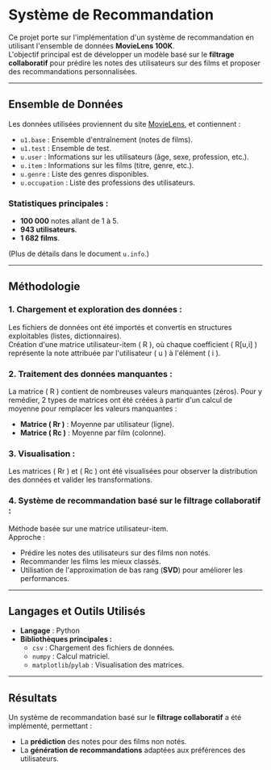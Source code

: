 # **Système de Recommandation**

Ce projet porte sur l'implémentation d'un système de recommandation en utilisant l'ensemble de données **MovieLens 100K**.  
L'objectif principal est de développer un modèle basé sur le **filtrage collaboratif** pour prédire les notes des utilisateurs sur des films et proposer des recommandations personnalisées.

---

## **Ensemble de Données**

Les données utilisées proviennent du site [MovieLens](https://grouplens.org/datasets/movielens/100k/), et contiennent :

- `u1.base` : Ensemble d'entraînement (notes de films).
- `u1.test` : Ensemble de test.
- `u.user` : Informations sur les utilisateurs (âge, sexe, profession, etc.).
- `u.item` : Informations sur les films (titre, genre, etc.).
- `u.genre` : Liste des genres disponibles.
- `u.occupation` : Liste des professions des utilisateurs.

### **Statistiques principales :**
- **100 000** notes allant de 1 à 5.
- **943 utilisateurs**.
- **1 682 films**.

(Plus de détails dans le document `u.info`.)

---

## **Méthodologie**

### **1. Chargement et exploration des données :**
Les fichiers de données ont été importés et convertis en structures exploitables (listes, dictionnaires).  
Création d'une matrice utilisateur-item \( R \), où chaque coefficient \( R[u,i] \) représente la note attribuée par l'utilisateur \( u \) à l'élément \( i \).

### **2. Traitement des données manquantes :**
La matrice \( R \) contient de nombreuses valeurs manquantes (zéros). Pour y remédier, 2 types de matrices ont été créées à partir d'un calcul de moyenne pour remplacer les valeurs manquantes :  
- **Matrice \( Rr \)** : Moyenne par utilisateur (ligne).  
- **Matrice \( Rc \)** : Moyenne par film (colonne).

### **3. Visualisation :**
Les matrices \( Rr \) et \( Rc \) ont été visualisées pour observer la distribution des données et valider les transformations.

### **4. Système de recommandation basé sur le filtrage collaboratif :**
Méthode basée sur une matrice utilisateur-item.  
Approche :  
- Prédire les notes des utilisateurs sur des films non notés.  
- Recommander les films les mieux classés.  
- Utilisation de l'approximation de bas rang (**SVD**) pour améliorer les performances.

---

## **Langages et Outils Utilisés**

- **Langage** : Python  
- **Bibliothèques principales :**
  - `csv` : Chargement des fichiers de données.  
  - `numpy` : Calcul matriciel.  
  - `matplotlib`/`pylab` : Visualisation des matrices.

---

## **Résultats**

Un système de recommandation basé sur le **filtrage collaboratif** a été implémenté, permettant :  
- La **prédiction** des notes pour des films non notés.  
- La **génération de recommandations** adaptées aux préférences des utilisateurs.
